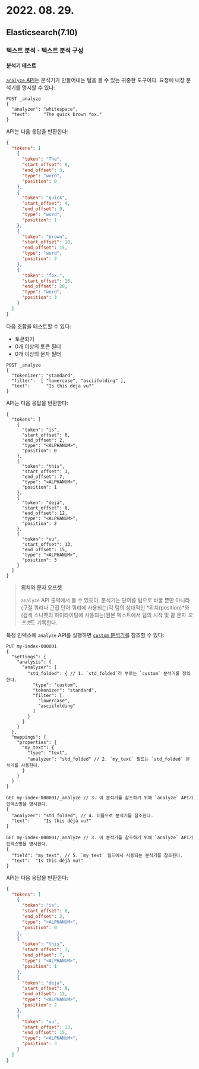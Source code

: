 # 2022. 08. 29.

## Elasticsearch(7.10)

### 텍스트 분석 - 텍스트 분석 구성

#### 분석기 테스트

[`analyze` API][analyze-api]는 분석기가 만들어내는 텀을 볼 수 있는 귀중한 도구이다. 요청에 내장 분석기를 명시할 수 있다:

```http
POST _analyze
{
  "analyzer": "whitespace",
  "text":     "The quick brown fox."
}
```

API는 다음 응답을 반환한다:

```json
{
  "tokens": [
    {
      "token": "The",
      "start_offset": 0,
      "end_offset": 3,
      "type": "word",
      "position": 0
    },
    {
      "token": "quick",
      "start_offset": 4,
      "end_offset": 9,
      "type": "word",
      "position": 1
    },
    {
      "token": "brown",
      "start_offset": 10,
      "end_offset": 15,
      "type": "word",
      "position": 2
    },
    {
      "token": "fox.",
      "start_offset": 16,
      "end_offset": 20,
      "type": "word",
      "position": 3
    }
  ]
}
```

다음 조합을 테스트할 수 있다:

* 토큰화기
* 0개 이상의 토큰 필터
* 0개 이상의 문자 필터

```http
POST _analyze
{
  "tokenizer": "standard",
  "filter":  [ "lowercase", "asciifolding" ],
  "text":      "Is this déja vu?"
}
```

API는 다음 응답을 반환한다:

```http
{
  "tokens": [
    {
      "token": "is",
      "start_offset": 0,
      "end_offset": 2,
      "type": "<ALPHANUM>",
      "position": 0
    },
    {
      "token": "this",
      "start_offset": 3,
      "end_offset": 7,
      "type": "<ALPHANUM>",
      "position": 1
    },
    {
      "token": "deja",
      "start_offset": 8,
      "end_offset": 12,
      "type": "<ALPHANUM>",
      "position": 2
    },
    {
      "token": "vu",
      "start_offset": 13,
      "end_offset": 15,
      "type": "<ALPHANUM>",
      "position": 3
    }
  ]
}
```

> **위치와 문자 오프셋**
>
> `analyze`  API 출력에서 볼 수 있듯이, 분석기는 단어를 텀으로 바꿀 뿐만 아니라 (구절 쿼리나 근접 단어 쿼리에 사용되는)각 텀의 상대적인 *위치(position)*와 (검색 스니펫의 하이라이팅에 사용되는)원본 텍스트에서 텀의 시작 및 끝 문자 *오프셋*도 기록한다. 

특정 인덱스에 `analyze` API를 실행하면 [`custom` 분석기][custom-analyzer]를 참조할 수 있다:

```http
PUT my-index-000001
{
  "settings": {
    "analysis": {
      "analyzer": {
        "std_folded": { // 1. `std_folded`라 부르는 `custom` 분석기를 정의한다.
          "type": "custom",
          "tokenizer": "standard",
          "filter": [
            "lowercase",
            "asciifolding"
          ]
        }
      }
    }
  },
  "mappings": {
    "properties": {
      "my_text": {
        "type": "text",
        "analyzer": "std_folded" // 2. `my_text` 필드는 `std_folded` 분석기를 사용한다.
      }
    }
  }
}

GET my-index-000001/_analyze // 3. 이 분석기를 참조하기 위해 `analyze` API가 인덱스명을 명시한다.
{
  "analyzer": "std_folded", // 4. 이름으로 분석기를 참조한다.
  "text":     "Is this déjà vu?"
}

GET my-index-000001/_analyze // 3. 이 분석기를 참조하기 위해 `analyze` API가 인덱스명을 명시한다.
{
  "field": "my_text", // 5. `my_text` 필드에서 사용되는 분석기를 참조한다.
  "text":  "Is this déjà vu?"
}
```

API는 다음 응답을 반환한다:

```json
{
  "tokens": [
    {
      "token": "is",
      "start_offset": 0,
      "end_offset": 2,
      "type": "<ALPHANUM>",
      "position": 0
    },
    {
      "token": "this",
      "start_offset": 3,
      "end_offset": 7,
      "type": "<ALPHANUM>",
      "position": 1
    },
    {
      "token": "deja",
      "start_offset": 8,
      "end_offset": 12,
      "type": "<ALPHANUM>",
      "position": 2
    },
    {
      "token": "vu",
      "start_offset": 13,
      "end_offset": 15,
      "type": "<ALPHANUM>",
      "position": 3
    }
  ]
}
```







[analyze-api]: https://www.elastic.co/guide/en/elasticsearch/reference/7.10/indices-analyze.html
[custom-analyzer]: https://www.elastic.co/guide/en/elasticsearch/reference/7.10/analysis-custom-analyzer.html